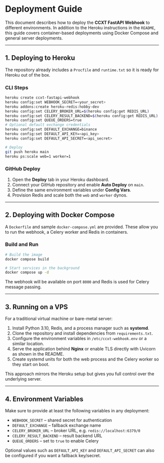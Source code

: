 # Deployment Guide

This document describes how to deploy the **CCXT FastAPI Webhook** to different environments. In addition to the Heroku instructions in the `README`, this guide covers container-based deployments using Docker Compose and general server deployments.

---

## 1. Deploying to Heroku

The repository already includes a `Procfile` and `runtime.txt` so it is ready for Heroku out of the box.

### CLI Steps

```bash
heroku create ccxt-fastapi-webhook
heroku config:set WEBHOOK_SECRET=<your_secret>
heroku addons:create heroku-redis:hobby-dev
heroku config:set CELERY_BROKER_URL=$(heroku config:get REDIS_URL)
heroku config:set CELERY_RESULT_BACKEND=$(heroku config:get REDIS_URL)
heroku config:set QUEUE_ORDERS=true
# Optional default exchange credentials
heroku config:set DEFAULT_EXCHANGE=binance
heroku config:set DEFAULT_API_KEY=<api_key>
heroku config:set DEFAULT_API_SECRET=<api_secret>

# Deploy
git push heroku main
heroku ps:scale web=1 worker=1
```

### GitHub Deploy
1. Open the **Deploy** tab in your Heroku dashboard.
2. Connect your GitHub repository and enable **Auto Deploy** on `main`.
3. Define the same environment variables under **Config Vars**.
4. Provision Redis and scale both the `web` and `worker` dynos.

---

## 2. Deploying with Docker Compose

A `Dockerfile` and sample `docker-compose.yml` are provided. These allow you to run the webhook, a Celery worker and Redis in containers.

### Build and Run

```bash
# Build the image
docker compose build

# Start services in the background
docker compose up -d
```

The webhook will be available on port `8000` and Redis is used for Celery message passing.

---

## 3. Running on a VPS

For a traditional virtual machine or bare-metal server:

1. Install Python 3.10, Redis, and a process manager such as **systemd**.
2. Clone the repository and install dependencies from `requirements.txt`.
3. Configure the environment variables in `/etc/ccxt-webhook.env` or a similar location.
4. Serve the application behind **Nginx** or enable TLS directly with Uvicorn as shown in the README.
5. Create systemd units for both the web process and the Celery worker so they start on boot.

This approach mirrors the Heroku setup but gives you full control over the underlying server.

---

## 4. Environment Variables

Make sure to provide at least the following variables in any deployment:

- `WEBHOOK_SECRET` – shared secret for authentication
- `DEFAULT_EXCHANGE` – fallback exchange name
- `CELERY_BROKER_URL` – broker URL, e.g. `redis://localhost:6379/0`
- `CELERY_RESULT_BACKEND` – result backend URL
- `QUEUE_ORDERS` – set to `true` to enable Celery

Optional values such as `DEFAULT_API_KEY` and `DEFAULT_API_SECRET` can also be configured if you want a fallback key/secret.

